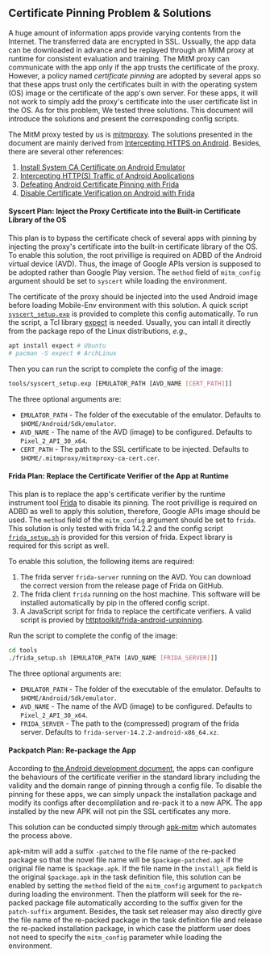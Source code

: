<!-- vimc: call SyntaxRange#Include('```sh', '```', 'sh', 'NonText'): -->

## Certificate Pinning Problem & Solutions

A huge amount of information apps provide varying contents from the Internet.
The transferred data are encrypted in SSL. Ussually, the app data can be
downloaded in advance and be replayed through an MitM proxy at runtime for
consistent evaluation and training. The MitM proxy can communicate with the app
only if the app trusts the certificate of the proxy. However, a policy named
*certificate pinning* are adopted by several apps so that these apps trust only
the certificates built in with the operating system (OS) image or the
certificate of the app's own server. For these apps, it will not work to simply
add the proxy's certificate into the user certificate list in the OS. As for
this problem, We tested three solutions.  This document will introduce the
solutions and present the corresponding config scripts.

The MitM proxy tested by us is [mitmproxy](https://mitmproxy.org/). The
solutions presented in the document are mainly derived from [Intercepting HTTPS
on Android](https://httptoolkit.com/blog/intercepting-android-https/). Besides,
there are several other references:

1. [Install System CA Certificate on Android
   Emulator](https://docs.mitmproxy.org/stable/howto-install-system-trusted-ca-android/)
2. [Intercepting HTTP(S) Traffic of Android
   Applications](https://kpj.github.io/misc/InterceptingHTTPTraffic.html)
3. [Defeating Android Certificate Pinning with
   Frida](https://httptoolkit.com/blog/frida-certificate-pinning/)
4. [Disable Certificate Verification on Android with
   Frida](https://www.gabriel.urdhr.fr/2021/03/17/frida-disable-certificate-check-on-android/)

#### Syscert Plan: Inject the Proxy Certificate into the Built-in Certificate Library of the OS

This plan is to bypass the certificate check of several apps with pinning by
injecting the proxy's certificate into the built-in certificate library of the
OS. To enable this solution, the root privillige is required on ADBD of the
Android virtual device (AVD). Thus, the image of Google APIs version is
supposed to be adopted rather than Google Play version. The `method` field of
`mitm_config` argument should be set to `syscert` while loading the
environment.

The certificate of the proxy should be injected into the used Android image
before loading Mobile-Env environment with this solution. A quick script
[`syscert_setup.exp`](../tools/syscert_setup.exp) is provided to complete this
config automatically. To run the script, a Tcl library
[expect](https://www.nist.gov/services-resources/software/expect) is needed.
Usually, you can intall it directly from the package repo of the Linux
distributions, *e.g.*,

```sh
apt install expect # Ubuntu
# pacman -S expect # ArchLinux
```

Then you can run the script to complete the config of the image:

```sh
tools/syscert_setup.exp [EMULATOR_PATH [AVD_NAME [CERT_PATH]]]
```

The three optional arguments are:

+ `EMULATOR_PATH` - The folder of the executable of the emulator. Defaults to
  `$HOME/Android/Sdk/emulator`.
+ `AVD_NAME` - The name of the AVD (image) to be configured. Defaults to
  `Pixel_2_API_30_x64`.
+ `CERT_PATH` - The path to the SSL certificate to be injected. Defaults to
  `$HOME/.mitmproxy/mitmproxy-ca-cert.cer`.

#### Frida Plan: Replace the Certificate Verifier of the App at Runtime

This plan is to replace the app's certificate verifier by the runtime
instrument tool [Frida](https://github.com/frida/frida) to disable its pinning.
The root privillige is required on ADBD as well to apply this solution,
therefore, Google APIs image should be used. The `method` field of the
`mitm_config` argument should be set to `frida`. This solution is only tested
with frida 14.2.2 and the config script
[`frida_setup.sh`](../tools/frida_setup.sh) is provided for this version of
frida. Expect library is required for this script as well.

To enable this solution, the following items are required:

1. The frida server `frida-server` running on the AVD. You can download the
   correct version from the release page of Frida on GitHub.
2. The frida client `frida` running on the host machine. This software will be
   installed automatically by pip in the offered config script.
3. A JavaScript script for frida to replace the certificate verifiers. A valid
   script is provied by
   [httptoolkit/frida-android-unpinning](https://github.com/httptoolkit/frida-android-unpinning).

Run the script to complete the config of the image:

```sh
cd tools
./frida_setup.sh [EMULATOR_PATH [AVD_NAME [FRIDA_SERVER]]]
```

The three optional arguments are:

+ `EMULATOR_PATH` - The folder of the executable of the emulator. Defaults to
  `$HOME/Android/Sdk/emulator`.
+ `AVD_NAME` - The name of the AVD (image) to be configured. Defaults to
  `Pixel_2_API_30_x64`.
+ `FRIDA_SERVER` - The path to the (compressed) program of the frida server.
  Defaults to `frida-server-14.2.2-android-x86_64.xz`.

#### Packpatch Plan: Re-package the App

According to [the Android development
document](https://developer.android.com/training/articles/security-config), the
apps can configure the behaviours of the certificate verifier in the standard
library including the validity and the domain range of pinning through a config
file. To disable the pinning for these apps, we can simply unpack the
installation package and modify its configs after decomplilation and re-pack it
to a new APK. The app installed by the new APK will not pin the SSL
certificates any more.

This solution can be conducted simply through
[apk-mitm](https://github.com/shroudedcode/apk-mitm) which automates the
process above.

apk-mitm will add a suffix `-patched` to the file name of the re-packed package
so that the novel file name will be `$package-patched.apk` if the original file
name is `$package.apk`. If the file name in the `install_apk` field is the
original `$package.apk` in the task definition file, this solution can be
enabled by setting the `method` field of the `mitm_config` argument to
`packpatch` during loading the environment. Then the platform will seek for the
re-packed package file automatically according to the suffix given for the
`patch-suffix` argument. Besides, the task set releaser may also directly give
the file name of the re-packed package in the task definition file and release
the re-packed installation package, in which case the platform user does not
need to specify the `mitm_config` parameter while loading the environment.
